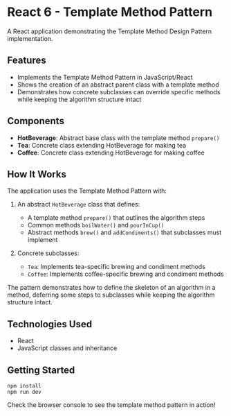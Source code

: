 # React 6 - Template Method Pattern

A React application demonstrating the Template Method Design Pattern implementation.

## Features

- Implements the Template Method Pattern in JavaScript/React
- Shows the creation of an abstract parent class with a template method
- Demonstrates how concrete subclasses can override specific methods while keeping the algorithm structure intact

## Components

- **HotBeverage**: Abstract base class with the template method `prepare()`
- **Tea**: Concrete class extending HotBeverage for making tea
- **Coffee**: Concrete class extending HotBeverage for making coffee

## How It Works

The application uses the Template Method Pattern with:

1. An abstract `HotBeverage` class that defines:

   - A template method `prepare()` that outlines the algorithm steps
   - Common methods `boilWater()` and `pourInCup()`
   - Abstract methods `brew()` and `addCondiments()` that subclasses must implement

2. Concrete subclasses:
   - `Tea`: Implements tea-specific brewing and condiment methods
   - `Coffee`: Implements coffee-specific brewing and condiment methods

The pattern demonstrates how to define the skeleton of an algorithm in a method, deferring some steps to subclasses while keeping the algorithm structure intact.

## Technologies Used

- React
- JavaScript classes and inheritance

## Getting Started

```
npm install
npm run dev
```

Check the browser console to see the template method pattern in action!
